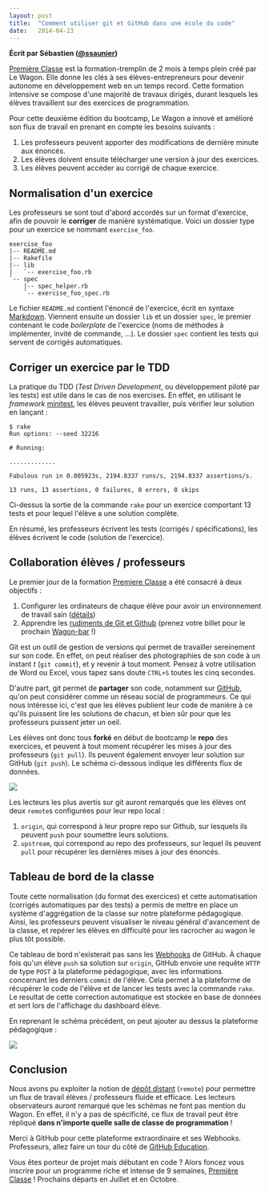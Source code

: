 ```yaml
---
layout: post
title:  "Comment utiliser git et GitHub dans une école du code"
date:   2014-04-23
---
```


**Écrit par Sébastien ([@ssaunier](https://twitter.com/ssaunier))**

[Première Classe](/premiere) est la formation-tremplin de 2 mois à temps plein créé par Le Wagon. Elle donne les clés à ses élèves-entrepreneurs pour devenir autonome en développement web en un temps record. Cette formation intensive se compose d'une majorité de travaux dirigés, durant lesquels les élèves travaillent sur des exercices de programmation.

Pour cette deuxième édition du bootcamp, Le Wagon a innové et amélioré son flux de travail en prenant en compte les besoins suivants :

1. Les professeurs peuvent apporter des modifications de dernière minute aux énoncés.
1. Les élèves doivent ensuite télécharger une version à jour des exercices.
1. Les élèves peuvent accéder au corrigé de chaque exercice.

## Normalisation d'un exercice

Les professeurs se sont tout d'abord accordés sur un format d'exercice, afin de pouvoir le **corriger** de manière systématique. Voici un dossier type pour un exercice se nommant `exercise_foo`.

```
exercise_foo
|-- README.md
|-- Rakefile
|-- lib
|   `-- exercise_foo.rb
`-- spec
    |-- spec_helper.rb
    `-- exercise_foo_spec.rb
```

Le fichier `README.md` contient l'énoncé de l'exercice, écrit en syntaxe
[Markdown](https://daringfireball.net/projects/markdown/). Viennent ensuite un dossier `lib` et un dossier `spec`, le premier contenant le code *boilerplate* de l'exercice (noms de méthodes à implémenter, invité de commande, ...). Le dossier `spec` contient les tests qui servent de corrigés automatiques.


## Corriger un exercice par le TDD

La pratique du TDD (*Test Driven Development*, ou développement piloté par les tests) est utile dans le cas de nos exercises. En effet, en utilisant  le *framework* [minitest](https://github.com/seattlerb/minitest), les élèves peuvent travailler, puis vérifier leur solution en lançant :

```
$ rake
Run options: --seed 32216

# Running:

.............

Fabulous run in 0.005923s, 2194.8337 runs/s, 2194.8337 assertions/s.

13 runs, 13 assertions, 0 failures, 0 errors, 0 skips
```

Ci-dessus la sortie de la commande `rake` pour un exercice comportant 13 tests et pour lequel l'élève a une solution complète.

En résumé, les professeurs écrivent les tests (corrigés / spécifications), les élèves écrivent le code (solution de l'exercice).

## Collaboration élèves / professeurs

Le premier jour de la formation [Premiere Classe](/premiere) a été consacré à deux objectifs :

1. Configurer les ordinateurs de chaque élève pour avoir un environnement de travail sain ([détails](https://github.com/lewagon/setup))
1. Apprendre les [rudiments de Git et Github](http://sebastien.saunier.me/git-intro/#/) (prenez votre billet pour le prochain [Wagon-bar](http://www.lewagon.org/learn/debuter-avec-git-github) !)

Git est un outil de gestion de versions qui permet de travailler sereinement sur son code. En effet, on peut réaliser des photographies de son code à un instant *t* (`git commit`), et y revenir à tout moment. Pensez à votre utilisation de Word ou Excel, vous tapez sans doute `CTRL+S` toutes les cinq secondes.

D'autre part, git permet de **partager** son code, notamment sur [GitHub](https://github.com/), qu'on peut considérer comme un réseau social de programmeurs. Ce qui nous intéresse ici, c'est que les élèves publient leur code de manière à ce qu'ils puissent lire les solutions de chacun, et bien sûr pour que les professeurs puissent jeter un oeil.

Les élèves ont donc tous **forké** en début de bootcamp le **repo** des exercices, et peuvent à tout moment récupérer les mises à jour des professeurs (`git pull`). Ils peuvent également envoyer leur solution sur GitHub (`git push`). Le schéma ci-dessous indique les différents flux de données.

<div class="center">
  <img src="/jekyll/git-students.png" style="max-width: 400px" />
</div>

Les lecteurs les plus avertis sur git auront remarqués que les élèves ont deux `remote`s configurées pour leur repo local :

1. `origin`, qui correspond à leur propre repo sur Github, sur lesquels ils peuvent `push` pour soumettre leurs solutions.
1. `upstream`, qui correspond au repo des professeurs, sur lequel ils peuvent `pull` pour récupérer les dernières mises à jour des énoncés.

## Tableau de bord de la classe

Toute cette normalisation (du format des exercices) et cette automatisation (corrigés automatiques par des tests) a permis de mettre en place un système d'aggrégation de la classe sur notre plateforme pédagogique. Ainsi, les professeurs peuvent visualiser le niveau général d'avancement de la classe, et repérer les élèves en difficulté pour les racrocher au wagon le plus tôt possible.

Ce tableau de bord n'existerait pas sans les [Webhooks](https://developer.github.com/v3/repos/hooks/) de GitHub. À chaque fois qu'un élève `push` sa solution sur `origin`, GitHub envoie une requête `HTTP` de type `POST` à la plateforme pédagogique, avec les informations concernant les derniers `commit` de l'élève. Cela permet à la plateforme de récupérer le code de l'élève et de lancer les tests avec la commande `rake`. Le resultat de cette correction automatique est stockée en base de données et sert lors de l'affichage du dashboard élève.

En reprenant le schéma précédent, on peut ajouter au dessus la plateforme pédagogique :

<div class="center">
  <img src="/jekyll/git-kitt.png" style="max-width: 400px" />
</div>

## Conclusion

Nous avons pu exploiter la notion de [dépôt distant](http://git-scm.com/book/fr/Les-bases-de-Git-Travailler-avec-des-d%C3%A9p%C3%B4ts-distants) (`remote`) pour permettre un flux de travail élèves / professeurs fluide et efficace. Les lecteurs observateurs auront remarqué que les schémas ne font pas mention du Wagon. En effet, il n'y a pas de spécificité, ce flux de travail peut être répliqué **dans n'importe quelle salle de classe de programmation** !

Merci à GitHub pour cette plateforme extraordinaire et ses Webhooks. Professeurs, allez faire un tour du côté de [GitHub Education](https://education.github.com/).

Vous êtes porteur de projet mais débutant en code ? Alors foncez vous inscrire pour un programme riche et intense de 9 semaines, [Première Classe](/premiere) ! Prochains départs en Juillet et en Octobre.

